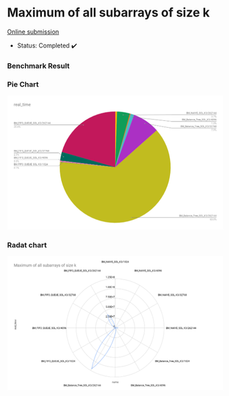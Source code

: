 # Maximum of all subarrays of size k

[Online submission](https://practice.geeksforgeeks.org/viewSol.php?subId=d222beb3ec864172e96d4bfa5b7a5969&pid=451&user=vpalazzo1)

- Status: Completed :heavy_check_mark:

### Benchmark Result

### Pie Chart

![](result/PIE:_Maxim.png)

### Radat chart

![](result/Radar_Maxim.png)
